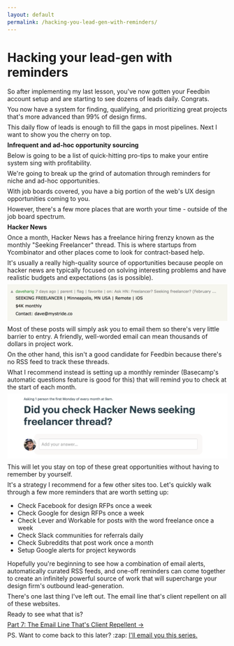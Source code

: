 ```yaml
---
layout: default
permalink: /hacking-you-lead-gen-with-reminders/
---
```


<style>
p { margin: .5em 0; }
</style>

<div class="reading text-2xl text-grey-darkest leading-normal max-w-md mx-auto my-4" markdown="1">
	
<h1 class="leading-tight font-medium text-3xl pt-8 mt-8">Hacking your lead-gen with reminders</h1>

So after implementing my last lesson, you've now gotten your Feedbin account setup and are starting to see dozens of leads daily. Congrats.

You now have a system for finding, qualifying, and prioritizing great projects that's more advanced than 99% of design firms.

This daily flow of leads is enough to fill the gaps in most pipelines. Next I want to show you the cherry on top.

**Infrequent and ad-hoc opportunity sourcing**

Below is going to be a list of quick-hitting pro-tips to make your entire system sing with profitability.

We're going to break up the grind of automation through reminders for niche and ad-hoc opportunities.

With job boards covered, you have a big portion of the web's UX design opportunities coming to you. 

However, there's a few more places that are worth your time - outside of the job board spectrum.

**Hacker News** 

Once a month, Hacker News has a freelance hiring frenzy known as the monthly "Seeking Freelancer" thread.
This is where startups from Ycombinator and other places come to look for contract-based help.

It's usually a really high-quality source of opportunities because people on hacker news are typically focused on solving interesting problems and have realistic budgets and expectations (as is possible).

<img src="/images/page-elements/hacker-news-thread.png" class="shadow-lg w-full rounded-lg mt-4 mb-4">

Most of these posts will simply ask you to email them so there's very little barrier to entry. A friendly, well-worded email can mean thousands of dollars in project work.

On the other hand, this isn't a good candidate for Feedbin because there's no RSS feed to track these threads.

What I recommend instead is setting up a monthly reminder (Basecamp's automatic questions feature is good for this) that will remind you to check at the start of each month.

<img src="/images/page-elements/basecamp-hn-reminder.png" class="shadow-lg w-full rounded-lg mt-4 mb-4">

This will let you stay on top of these great opportunities without having to remember by yourself.

It's a strategy I recommend for a few other sites too. Let's quickly walk through a few more reminders that are worth setting up:

- Check Facebook for design RFPs once a week
- Check Google for design RFPs once a week
- Check Lever and Workable for posts with the word freelance once a week
- Check Slack communities for referrals daily
- Check Subreddits that post work once a month
- Setup Google alerts for project keywords

Hopefully you're beginning to see how a combination of email alerts, automatically curated RSS feeds, and one-off reminders can come together to create an infinitely powerful source of work that will supercharge your design firm's outbound lead-generation. 

There's one last thing I've left out. The email line that's client repellent on all of these websites. 

Ready to see what that is?

<div class="mb-4">
	<a href="/dry-spells/" class="button font-semibold rounded-lg bg-blue text-white text-xl px-6 py-3 inline-block cursor-pointer text-center no-underline my-2 mt-4 hover:bg-blue-dark">Part 7: The Email Line That's Client Repellent <span class="ml-2">&rarr;</span></a>
</div>

<p class="mb-8 text-xl text-grey-darker">PS. Want to come back to this later? :zap: <a href="/">I'll email you this series.</a></p>

</div>